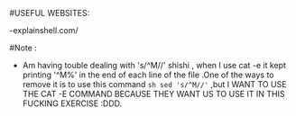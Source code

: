#USEFUL WEBSITES:

-explainshell.com/

#Note :
- Am having touble dealing with 's/^M//' shishi , when I use cat -e it kept printing '^M%' in the end of each line of the file .One of the ways to remove it is to use this command ```sh sed 's/^M//'``` ,but I WANT TO USE THE CAT -E COMMAND BECAUSE THEY WANT US TO USE IT IN THIS FUCKING EXERCISE :DDD.
